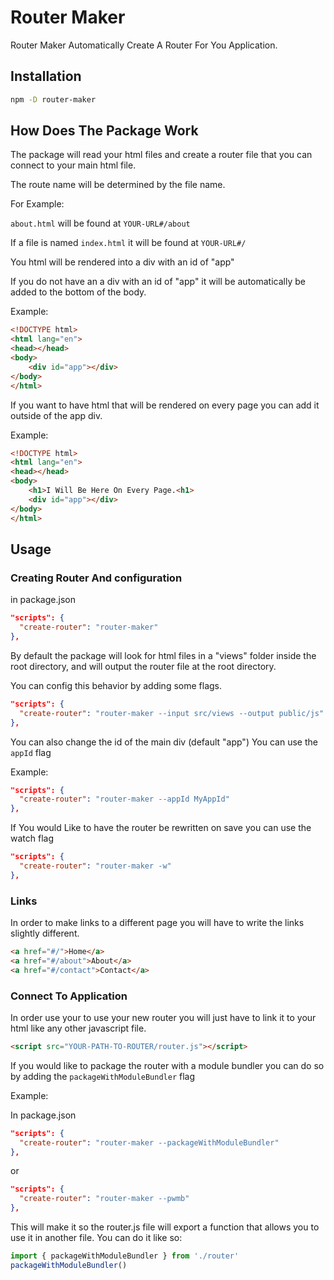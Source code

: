 # Router Maker
Router Maker Automatically Create A Router For You Application.

## Installation
```bash
npm -D router-maker
```

## How Does The Package Work
The package will read your html files and create a router file that you can connect to your main html file.

The route name will be determined by the file name.

For Example:

`about.html` will be found at `YOUR-URL#/about`

If a file is named `index.html` it will be found at `YOUR-URL#/`

You html will be rendered into a div with an id of "app"

If you do not have an a div with an id of "app" it will be automatically be added to the bottom of the body.

Example:
```html
<!DOCTYPE html>
<html lang="en">
<head></head>
<body>
    <div id="app"></div>
</body>
</html>
```

If you want to have html that will be rendered on every page you can add it outside of the app div.

Example:
```html
<!DOCTYPE html>
<html lang="en">
<head></head>
<body>
    <h1>I Will Be Here On Every Page.<h1>
    <div id="app"></div>
</body>
</html>
```


## Usage
### Creating Router And configuration
in package.json
```json
"scripts": {
  "create-router": "router-maker"
},
```

By default the package will look for html files in a "views" folder inside the root directory, and will output the router  file at the root directory.

You can config this behavior by adding some flags.

```json
"scripts": {
  "create-router": "router-maker --input src/views --output public/js"
},
```
You can also change the id of the main div (default "app") You can use the `appId` flag

Example:
```json
"scripts": {
  "create-router": "router-maker --appId MyAppId"
},
```

If You would Like to have the router be rewritten on save you can use the watch flag
```json
"scripts": {
  "create-router": "router-maker -w"
},
```
### Links
In order to make links to a different page you will have to write the links slightly different.
```html
<a href="#/">Home</a>
<a href="#/about">About</a>
<a href="#/contact">Contact</a>
```

### Connect To Application
In order use your to use your new router you will just have to link it to your html like any other javascript file.
```html
<script src="YOUR-PATH-TO-ROUTER/router.js"></script>
```
If you would like to package the router with a module bundler you can do so by adding the `packageWithModuleBundler` flag

Example:

In package.json
```json
"scripts": {
  "create-router": "router-maker --packageWithModuleBundler"
},
```
or
```json
"scripts": {
  "create-router": "router-maker --pwmb"
},
```
This will make it so the router.js file will export a function that allows you to use it in another file.
You can do it like so:
```js
import { packageWithModuleBundler } from './router'
packageWithModuleBundler()
```